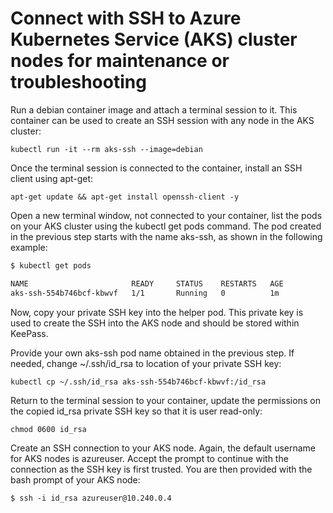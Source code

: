 # Connect with SSH to Azure Kubernetes Service (AKS) cluster nodes for maintenance or troubleshooting

Run a debian container image and attach a terminal session to it. This container can be used to create an SSH session with any node in the AKS cluster:

`kubectl run -it --rm aks-ssh --image=debian`

Once the terminal session is connected to the container, install an SSH client using apt-get:

`apt-get update && apt-get install openssh-client -y`

Open a new terminal window, not connected to your container, list the pods on your AKS cluster using the kubectl get pods command. The pod created in the previous step starts with the name aks-ssh, as shown in the following example:

```bash
$ kubectl get pods

NAME                       READY     STATUS    RESTARTS   AGE
aks-ssh-554b746bcf-kbwvf   1/1       Running   0          1m
```

Now, copy your private SSH key into the helper pod. This private key is used to create the SSH into the AKS node and should be stored within KeePass.

Provide your own aks-ssh pod name obtained in the previous step. If needed, change ~/.ssh/id_rsa to location of your private SSH key:

`kubectl cp ~/.ssh/id_rsa aks-ssh-554b746bcf-kbwvf:/id_rsa`

Return to the terminal session to your container, update the permissions on the copied id_rsa private SSH key so that it is user read-only:

`chmod 0600 id_rsa`

Create an SSH connection to your AKS node. Again, the default username for AKS nodes is azureuser. Accept the prompt to continue with the connection as the SSH key is first trusted. You are then provided with the bash prompt of your AKS node:

`$ ssh -i id_rsa azureuser@10.240.0.4`
